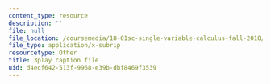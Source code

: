 ```yaml
---
content_type: resource
description: ''
file: null
file_location: /coursemedia/18-01sc-single-variable-calculus-fall-2010/d4ecf642513f9968e39bdbf8469f3539_60VGKnYBpbg.srt
file_type: application/x-subrip
resourcetype: Other
title: 3play caption file
uid: d4ecf642-513f-9968-e39b-dbf8469f3539
---
```

